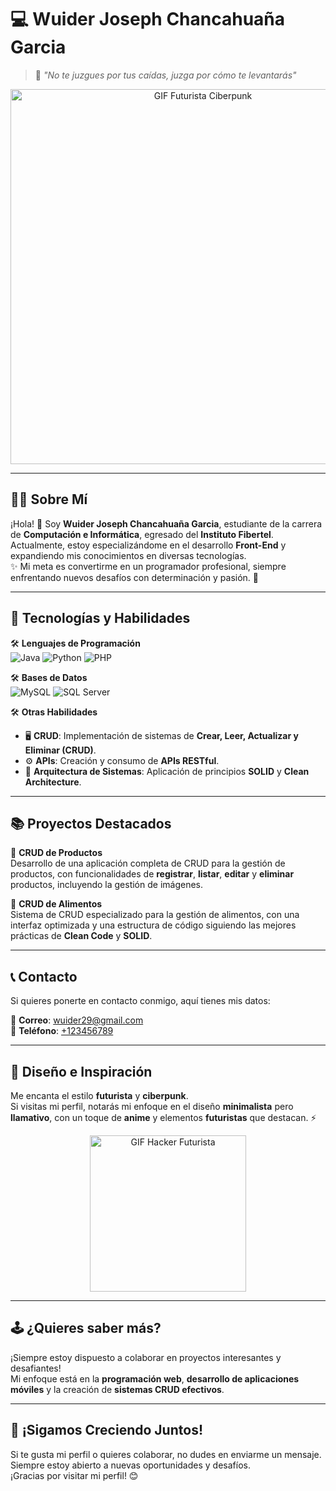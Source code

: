 # 💻 **Wuider Joseph Chancahuaña Garcia** 
> 🦾 *"No te juzgues por tus caídas, juzga por cómo te levantarás"*  

<div align="center">
  <img src="https://i.pinimg.com/originals/90/70/32/9070324cdfc07c68d60eed0c39e77573.gif" width="600px" alt="GIF Futurista Ciberpunk">
</div>


---

## 🧑‍💻 **Sobre Mí**
¡Hola! 👋 Soy **Wuider Joseph Chancahuaña Garcia**, estudiante de la carrera de **Computación e Informática**, egresado del **Instituto Fibertel**.  
Actualmente, estoy especializándome en el desarrollo **Front-End** y expandiendo mis conocimientos en diversas tecnologías.  
✨ Mi meta es convertirme en un programador profesional, siempre enfrentando nuevos desafíos con determinación y pasión. 🚀

---

## 🚀 **Tecnologías y Habilidades**
🛠️ **Lenguajes de Programación**  
![Java](https://img.shields.io/badge/Java-ED8B00?style=for-the-badge&logo=java&logoColor=white)
![Python](https://img.shields.io/badge/Python-3776AB?style=for-the-badge&logo=python&logoColor=white)
![PHP](https://img.shields.io/badge/PHP-777BB4?style=for-the-badge&logo=php&logoColor=white)  

🛠️ **Bases de Datos**  
![MySQL](https://img.shields.io/badge/MySQL-4479A1?style=for-the-badge&logo=mysql&logoColor=white)
![SQL Server](https://img.shields.io/badge/SQL%20Server-CC2927?style=for-the-badge&logo=microsoft-sql-server&logoColor=white)  

🛠️ **Otras Habilidades**  
- 🖥️ **CRUD**: Implementación de sistemas de **Crear, Leer, Actualizar y Eliminar (CRUD)**.  
- ⚙️ **APIs**: Creación y consumo de **APIs RESTful**.  
- 📐 **Arquitectura de Sistemas**: Aplicación de principios **SOLID** y **Clean Architecture**.  

---

## 📚 **Proyectos Destacados**
🔹 **CRUD de Productos**  
Desarrollo de una aplicación completa de CRUD para la gestión de productos, con funcionalidades de **registrar**, **listar**, **editar** y **eliminar** productos, incluyendo la gestión de imágenes.  

🔹 **CRUD de Alimentos**  
Sistema de CRUD especializado para la gestión de alimentos, con una interfaz optimizada y una estructura de código siguiendo las mejores prácticas de **Clean Code** y **SOLID**.  

---

## 📞 **Contacto**
Si quieres ponerte en contacto conmigo, aquí tienes mis datos:  

📧 **Correo**: [wuider29@gmail.com](mailto:wuider29@gmail.com)  
📱 **Teléfono**: [+123456789](tel:+123456789)  

---

## 🎨 **Diseño e Inspiración**
Me encanta el estilo **futurista** y **ciberpunk**.  
Si visitas mi perfil, notarás mi enfoque en el diseño **minimalista** pero **llamativo**, con un toque de **anime** y elementos **futuristas** que destacan. ⚡  

<div align="center">
  <img src="https://media.giphy.com/media/l0HUpt2s9Pclgt9Vm/giphy.gif" width="250px" alt="GIF Hacker Futurista">
</div>

---

## 🕹️ **¿Quieres saber más?**
¡Siempre estoy dispuesto a colaborar en proyectos interesantes y desafiantes!  
Mi enfoque está en la **programación web**, **desarrollo de aplicaciones móviles** y la creación de **sistemas CRUD efectivos**.  

---

## 🚀 **¡Sigamos Creciendo Juntos!**
Si te gusta mi perfil o quieres colaborar, no dudes en enviarme un mensaje.  
Siempre estoy abierto a nuevas oportunidades y desafíos.  
¡Gracias por visitar mi perfil! 😊
